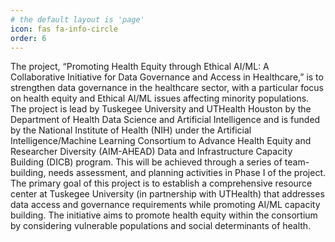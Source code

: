 ```yaml
---
# the default layout is 'page'
icon: fas fa-info-circle
order: 6
---
```

<!-- 
> Add Markdown syntax content to file `_tabs/about.md`{: .filepath } and it will show up on this page.
{: .prompt-tip } -->

The project, “Promoting Health Equity through Ethical AI/ML: A Collaborative Initiative for Data Governance and Access in Healthcare,” is to strengthen data governance in the healthcare sector, with a particular focus on health equity and Ethical AI/ML issues affecting minority populations. The project is lead by Tuskegee University and UTHealth Houston by the Department of Health Data Science and Artificial Intelligence and is funded by the National Institute of Health (NIH) under the Artificial Intelligence/Machine Learning Consortium to Advance Health Equity and Researcher Diversity (AIM-AHEAD) Data and Infrastructure Capacity Building (DICB) program. This will be achieved through a series of team-building, needs assessment, and planning activities in Phase I of the project. The primary goal of this project is to establish a comprehensive resource center at Tuskegee University (in partnership with UTHealth) that addresses data access and governance requirements while promoting AI/ML capacity building. The initiative aims to promote health equity within the consortium by considering vulnerable populations and social determinants of health.


